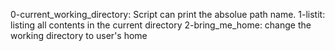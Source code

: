 0-current_working_directory: Script can print the absolue path name.
1-listit: listing all contents in the current directory
2-bring_me_home: change the working directory to user's home
